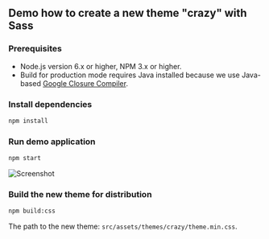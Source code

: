 ## Demo how to create a new theme "crazy" with Sass

### Prerequisites

- Node.js version 6.x or higher, NPM 3.x or higher.
- Build for production mode requires Java installed because we use Java-based [Google Closure Compiler](https://github.com/roman01la/webpack-closure-compiler).

### Install dependencies

```sh
npm install
```

### Run demo application

```sh
npm start
```

![Screenshot](https://raw.githubusercontent.com/ova2/angular-development-with-primeng/master/chapter2/custom-theme/theme.png)

### Build the new theme for distribution

```sh
npm build:css
```

The path to the new theme: `src/assets/themes/crazy/theme.min.css`.